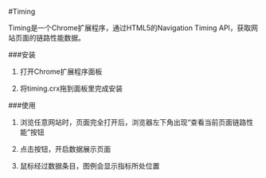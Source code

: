#Timing

Timing是一个Chrome扩展程序，通过HTML5的Navigation Timing API，获取网站页面的链路性能数据。

###安装

1. 打开Chrome扩展程序面板

2. 将timing.crx拖到面板里完成安装

###使用

1. 浏览任意网站时，页面完全打开后，浏览器左下角出现“查看当前页面链路性能”按钮

2. 点击按钮，开启数据展示页面

3. 鼠标经过数据条目，图例会显示指标所处位置
